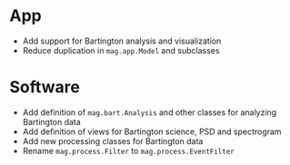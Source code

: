 # App

- Add support for Bartington analysis and visualization
- Reduce duplication in `mag.app.Model` and subclasses

# Software

- Add definition of `mag.bart.Analysis` and other classes for analyzing Bartington data
- Add definition of views for Bartington science, PSD and spectrogram
- Add new processing classes for Bartington data
- Rename `mag.process.Filter` to `mag.process.EventFilter`
